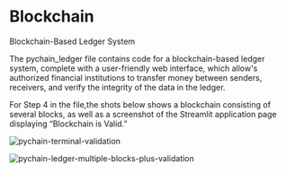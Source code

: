 # Blockchain
Blockchain-Based Ledger System

The pychain_ledger file contains code for a blockchain-based ledger system, complete with a user-friendly web interface, which allow's authorized financial institutions to transfer money between senders, receivers, and verify the integrity of the data in the ledger.

For Step 4 in the file,the shots below shows a blockchain consisting of several blocks, as well as a screenshot of the Streamlit application page displaying “Blockchain is Valid.”

![pychain-terminal-validation](https://user-images.githubusercontent.com/103196346/162597214-7b30386a-2450-4923-81e3-f3249d8b370a.png)

![pychain-ledger-multiple-blocks-plus-validation](https://user-images.githubusercontent.com/103196346/162597212-07faedbc-354b-4044-93e9-08f64c4686f3.png)
